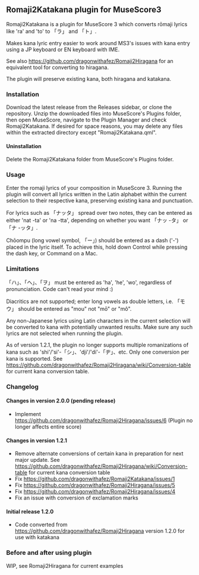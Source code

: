 ## Romaji2Katakana plugin for MuseScore3
Romaji2Katakana is a plugin for MuseScore 3 which converts rōmaji lyrics like 'ra' and 'to' to 「ラ」 and 「ト」.

Makes kana lyric entry easier to work around MS3's issues with kana entry using a JP keyboard or EN keyboard with IME.

See also https://github.com/dragonwithafez/Romaji2Hiragana for an equivalent tool for converting to hiragana.

The plugin will preserve existing kana, both hiragana and katakana.

### Installation
Download the latest release from the Releases sidebar, or clone the repository. Unzip the downloaded files into MuseScore's Plugins folder, then open MuseScore, navigate to the Plugin Manager and check Romaji2Katakana. If desired for space reasons, you may delete any files within the extracted directory except "Romaji2Katakana.qml".

#### Uninstallation
Delete the Romaji2Katakana folder from MuseScore's Plugins folder.

### Usage
Enter the romaji lyrics of your composition in MuseScore 3. Running the plugin will convert all lyrics written in the Latin alphabet within the current selection to their respective kana, preserving existing kana and punctuation.

For lyrics such as 「ナッタ」 spread over two notes, they can be entered as either 'nat -ta' or 'na -tta', depending on whether you want 「ナッ -タ」 or 「ナ -ッタ」.

Chōompu (long vowel symbol, 「ー」) should be entered as a dash ('-') placed in the lyric itself. To achieve this, hold down Control while pressing the dash key, or Command on a Mac.

### Limitations
「ハ」、「ヘ」、「ヲ」 must be entered as 'ha', 'he', 'wo', regardless of pronunciation. Code can't read your mind :)

Diacritics are not supported; enter long vowels as double letters, i.e. 「モウ」 should be entered as "mou" not "mō" or "mô".

Any non-Japanese lyrics using Latin characters in the current selection will be converted to kana with potentially unwanted results. Make sure any such lyrics are not selected when running the plugin.

As of version 1.2.1, the plugin no longer supports multiple romanizations of kana such as 'shi'/'si'-「シ」、'dji'/'di'-「ヂ」、etc. Only one conversion per kana is supported. See https://github.com/dragonwithafez/Romaji2Hiragana/wiki/Conversion-table for current kana conversion table.

### Changelog

#### Changes in version 2.0.0 (pending release)

- Implement https://github.com/dragonwithafez/Romaji2Hiragana/issues/6 (Plugin no longer affects entire score)


#### Changes in version 1.2.1
- Remove alternate conversions of certain kana in preparation for next major update. See https://github.com/dragonwithafez/Romaji2Hiragana/wiki/Conversion-table for current kana conversion table
- Fix https://github.com/dragonwithafez/Romaji2Katakana/issues/1
- Fix https://github.com/dragonwithafez/Romaji2Hiragana/issues/5
- Fix https://github.com/dragonwithafez/Romaji2Hiragana/issues/4
- Fix an issue with conversion of exclamation marks

#### Initial release 1.2.0
- Code converted from https://github.com/dragonwithafez/Romaji2Hiragana version 1.2.0 for use with katakana

### Before and after using plugin
WIP, see Romaji2Hiragana for current examples
